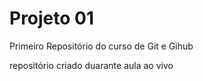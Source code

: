 # Projeto 01
 Primeiro Repositório do curso de Git e Gihub
 
 repositório criado duarante aula ao vivo